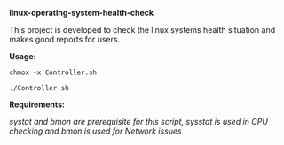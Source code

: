 **linux-operating-system-health-check**

This project is developed to check the linux systems health situation and makes good reports for users.

**Usage:**

`chmox +x Controller.sh`

`./Controller.sh`

**Requirements:**

*systat and bmon are prerequisite for this script, sysstat is used in CPU checking and bmon is used for Network issues*

